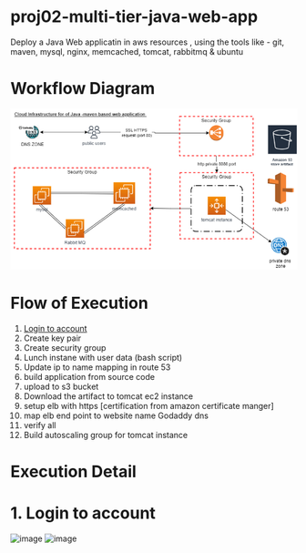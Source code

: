 # proj02-multi-tier-java-web-app
Deploy a Java Web applicatin in aws resources , using the tools like - git, maven, mysql, nginx, memcached, tomcat, rabbitmq &amp; ubuntu

# Workflow Diagram
![](/images/workflow-diag.png)

# Flow of  Execution
1. [Login to account](#1-login-to-account)
2. Create key pair
3. Create security group
4. Lunch instane with user data (bash script)
5. Update ip to name mapping in route 53
6. build application from source code 
7. upload to s3 bucket
8. Download the artifact to tomcat ec2 instance
9. setup elb with https [certification from amazon certificate manger]
10. map elb end point to website name Godaddy dns
11. verify all
12. Build autoscaling group for tomcat instance 

# Execution Detail 
# 1. Login to account
![image](https://user-images.githubusercontent.com/62290469/234351298-6f5cd22c-aa7f-420e-bd52-4a9038f0444f.png)
![image](https://user-images.githubusercontent.com/62290469/234352144-8baca2a6-0c07-43be-83fb-4073326aa5a7.png)
